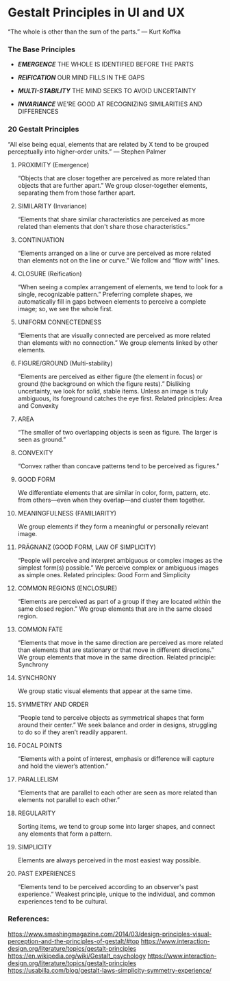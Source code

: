 # Gestalt Principles in UI and UX

“The whole is other than the sum of the parts.” — Kurt Koffka

### The Base Principles

* **_EMERGENCE_** THE WHOLE IS IDENTIFIED BEFORE THE PARTS

* **_REIFICATION_** OUR MIND FILLS IN THE GAPS

* **_MULTI-STABILITY_** THE MIND SEEKS TO AVOID UNCERTAINTY

* **_INVARIANCE_** WE’RE GOOD AT RECOGNIZING SIMILARITIES AND DIFFERENCES

### 20 Gestalt Principles

“All else being equal, elements that are related by X tend to be grouped perceptually into higher-order units.” — Stephen Palmer

1. PROXIMITY (Emergence)

    “Objects that are closer together are perceived as more related than objects that are further apart.”
We group closer-together elements, separating them from those farther apart.

2. SIMILARITY (Invariance)

    “Elements that share similar characteristics are perceived as more related than elements that don't share those characteristics.”

3. CONTINUATION

    “Elements arranged on a line or curve are perceived as more related than elements not on the line or curve.”
We follow and “flow with” lines.

4. CLOSURE (Reification)

    “When seeing a complex arrangement of elements, we tend to look for a single, recognizable pattern.”
Preferring complete shapes, we automatically fill in gaps between elements to perceive a complete image; so, we see the whole first.

5. UNIFORM CONNECTEDNESS

    “Elements that are visually connected are perceived as more related than elements with no connection.”
We group elements linked by other elements.

6. FIGURE/GROUND (Multi-stability)

    “Elements are perceived as either figure (the element in focus) or ground (the background on which the figure rests).” 
Disliking uncertainty, we look for solid, stable items. Unless an image is truly ambiguous, its foreground catches the eye first.
	Related principles: Area and Convexity

7. AREA

    “The smaller of two overlapping objects is seen as figure. The larger is seen as ground.”

8. CONVEXITY

    “Convex rather than concave patterns tend to be perceived as figures.”

9. GOOD FORM
    
    We differentiate elements that are similar in color, form, pattern, etc. from others—even when they overlap—and cluster them together.

10. MEANINGFULNESS (FAMILIARITY)

    We group elements if they form a meaningful or personally relevant image.

11. PRÄGNANZ (GOOD FORM, LAW OF SIMPLICITY)

    “People will perceive and interpret ambiguous or complex images as the simplest form(s) possible.”
We perceive complex or ambiguous images as simple ones.
	Related principles: Good Form and Simplicity

12. COMMON REGIONS (ENCLOSURE)

    “Elements are perceived as part of a group if they are located within the same closed region.”
We group elements that are in the same closed region.

13. COMMON FATE

    “Elements that move in the same direction are perceived as more related than elements that are stationary or that move in different directions.”
We group elements that move in the same direction.
	Related principle: Synchrony

14. SYNCHRONY

    We group static visual elements that appear at the same time.

15. SYMMETRY AND ORDER

    “People tend to perceive objects as symmetrical shapes that form around their center.”
We seek balance and order in designs, struggling to do so if they aren’t readily apparent.

16. FOCAL POINTS

    “Elements with a point of interest, emphasis or difference will capture and hold the viewer’s attention.”

17. PARALLELISM

    “Elements that are parallel to each other are seen as more related than elements not parallel to each other.”

18. REGULARITY

    Sorting items, we tend to group some into larger shapes, and connect any elements that form a pattern.

19. SIMPLICITY

    Elements are always perceived in the most easiest way possible. 

20. PAST EXPERIENCES

    “Elements tend to be perceived according to an observer's past experience.”
Weakest principle, unique to the individual, and common experiences tend to be cultural.


### References:

https://www.smashingmagazine.com/2014/03/design-principles-visual-perception-and-the-principles-of-gestalt/#top
https://www.interaction-design.org/literature/topics/gestalt-principles
https://en.wikipedia.org/wiki/Gestalt_psychology
https://www.interaction-design.org/literature/topics/gestalt-principles
https://usabilla.com/blog/gestalt-laws-simplicity-symmetry-experience/

